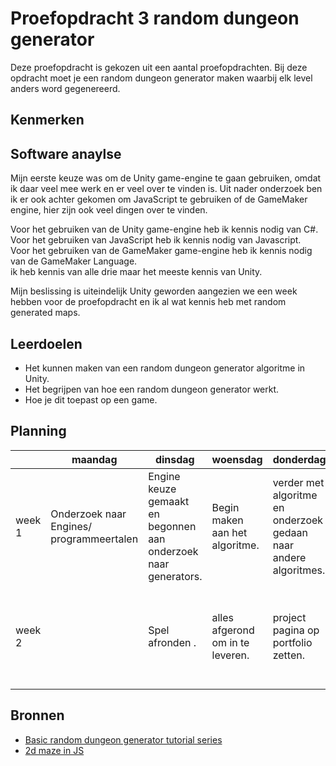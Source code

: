 # Proefopdracht 3 random dungeon generator

Deze proefopdracht is gekozen uit een aantal proefopdrachten. Bij deze opdracht moet je een random dungeon generator maken waarbij elk
level anders word gegenereerd.




## Kenmerken



## Software anaylse
Mijn eerste keuze was om de Unity game-engine te gaan gebruiken, omdat ik daar veel mee werk en er veel over te vinden is.
Uit nader onderzoek ben ik er ook achter gekomen om JavaScript te gebruiken of de GameMaker engine, hier zijn ook veel dingen over te vinden.

Voor het gebruiken van de Unity game-engine heb ik kennis nodig van C#. <br/>
Voor het gebruiken van JavaScript heb ik kennis nodig van Javascript. <br/>
Voor het gebruiken van de GameMaker game-engine heb ik kennis nodig van de GameMaker Language. <br/>
ik heb kennis van alle drie maar het meeste kennis van Unity.

Mijn beslissing is uiteindelijk Unity geworden aangezien we een week hebben voor de proefopdracht
en ik al wat kennis heb met random generated maps.

## Leerdoelen
- Het kunnen maken van een random dungeon generator algoritme in Unity.
- Het begrijpen van hoe een random dungeon generator werkt.
- Hoe je dit toepast op een game.

## Planning

| | maandag | dinsdag | woensdag | donderdag | vrijdag |
| --- | --- | --- | --- | --- | --- |
|week 1 | Onderzoek naar Engines/ programmeertalen  | Engine keuze gemaakt en begonnen aan onderzoek naar generators. | Begin maken aan het algoritme. |  verder met algoritme en onderzoek gedaan naar andere algoritmes. | algoritme verbeteren en zorgen dat de game niet elke keer hoeft worden opgestart. |
|week 2 |  | Spel afronden . | alles afgerond om in te leveren. | project pagina op portfolio zetten. | Inleveren van portfolio en reflectie formulier invullen en inleveren. |

## Bronnen

- [Basic random dungeon generator tutorial series](https://www.youtube.com/watch?v=qAf9axsyijY&list=PLBIb_auVtBwA-qr2-WnWX0LjZXkqKu5Aj)
- [2d maze in JS](https://gamedev.stackexchange.com/questions/910/algorithm-for-generating-a-2d-maze) 
